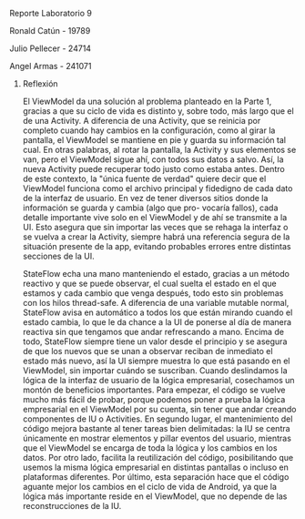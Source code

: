 Reporte Laboratorio 9

Ronald Catún - 19789

Julio Pellecer - 24714

Angel Armas - 241071


1. Reflexión

   El ViewModel da una solución al problema planteado en la Parte 1, gracias
   a que su ciclo de vida es distinto y, sobre todo, más largo que el de una
   Activity. A diferencia de una Activity, que se reinicia por completo cuando
   hay cambios en la configuración, como al girar la pantalla, el ViewModel se
   mantiene en pie y guarda su información tal cual. En otras palabras, al rotar
   la pantalla, la Activity y sus elementos se van, pero el ViewModel sigue ahí,
   con   todos sus    datos a salvo. Así, la   nueva Activity puede recuperar todo
   justo como estaba antes. Dentro de este contexto, la "única fuente de verdad" quiere
   decir que el ViewModel funciona como el archivo principal y fidedigno de cada dato de
   la interfaz de usuario.
   En vez de tener diversos sitios   donde la información se guarda y cambia (algo que pro-
   vocaría fallos), cada detalle importante vive solo en el ViewModel y de ahí se transmite
   a la UI. Esto asegura que   sin importar las veces que se rehaga la interfaz o se vuelva
   a crear la Activity, siempre  habrá una referencia segura de la situación presente de la
   app, evitando probables errores entre distintas secciones de la UI.
   
   StateFlow echa una mano manteniendo   el estado, gracias a un método reactivo y que se puede
   observar, el cual suelta el estado en el que estamos   y cada cambio que venga después, todo
   esto sin problemas con los hilos thread-safe. A diferencia de una variable mutable normal,
   StateFlow avisa en automático a todos los que están mirando cuando el estado cambia, lo que
   le da chance a la UI de ponerse al día de manera reactiva sin que tengamos que andar refrescando
   a mano. Encima de todo, StateFlow siempre tiene un valor desde el principio y se asegura de que
   los nuevos que se unan a observar reciban de inmediato el estado más nuevo, así la UI siempre
   muestra lo que está pasando en el ViewModel, sin importar cuándo se suscriban.
   Cuando deslindamos la lógica de la interfaz de usuario de la lógica empresarial, cosechamos
   un montón de beneficios importantes. Para empezar, el código se vuelve mucho más fácil de
   probar, porque podemos poner a prueba la lógica empresarial en el ViewModel por su cuenta, sin
   tener que andar creando componentes de IU o Activities. En segundo lugar, el mantenimiento del
   código mejora bastante al tener tareas bien delimitadas: la IU se centra únicamente en mostrar elementos
   y pillar eventos del usuario, mientras que el ViewModel se encarga de toda la lógica y los cambios en los
   datos. Por otro lado, facilita la reutilización del código, posibilitando que usemos la misma lógica
   empresarial en distintas pantallas o incluso en plataformas diferentes. Por último, esta separación hace
   que el código aguante mejor los cambios en el ciclo de vida de Android, ya que la lógica más
   importante reside en el ViewModel, que no depende de las reconstrucciones de la IU.
   
